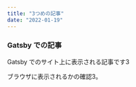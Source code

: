 ```yaml
---
title: "3つめの記事"
date: "2022-01-19"
---
```


### Gatsby での記事

Gatsby でのサイト上に表示される記事です3

ブラウザに表示されるかの確認3。